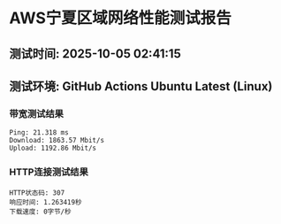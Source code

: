 # AWS宁夏区域网络性能测试报告
## 测试时间: 2025-10-05 02:41:15
## 测试环境: GitHub Actions Ubuntu Latest (Linux)

### 带宽测试结果
```
Ping: 21.318 ms
Download: 1863.57 Mbit/s
Upload: 1192.86 Mbit/s
```

### HTTP连接测试结果
```
HTTP状态码: 307
响应时间: 1.263419秒
下载速度: 0字节/秒
```

